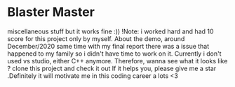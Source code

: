 # Blaster Master
 
miscellaneous stuff but it works fine :))
!Note: i worked hard and had 10 score for this project only by myself. 
About the demo, around December/2020 same time with my final report there was a issue that happened to my family so i didn't have time to work on it. 
Currently i don't used vs studio, either C++ anymore. Therefore, wanna see what it looks like ? clone this project and check it out
If it helps you, please give me a star .Definitely it will motivate me in this coding career a lots <3
